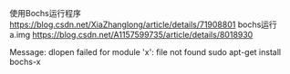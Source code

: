  使用Bochs运行程序  https://blog.csdn.net/XiaZhanglong/article/details/71908801
bochs运行a.img   https://blog.csdn.net/A1157599735/article/details/8018930

Message: dlopen failed for module 'x': file not found   sudo apt-get install bochs-x

